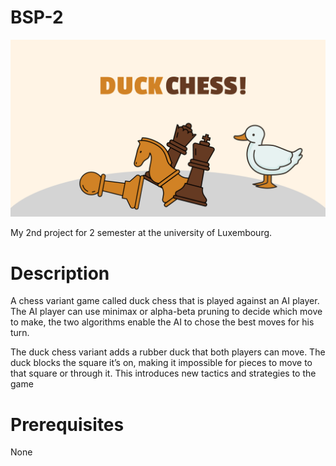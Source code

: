 # BSP-2
![](https://github.com/asytuyf/BSP-2/blob/main/Duckchess.png)


My 2nd project for 2 semester at the university of Luxembourg.

# Description

A chess variant game called duck chess that is played against an AI player. The AI player can use minimax or alpha-beta pruning to decide which move to make, the two algorithms enable the AI to chose the best moves for his turn.

The duck chess variant adds a rubber duck that both players can move. The duck blocks the square it’s on, making it impossible for pieces to move to that square or through it. This introduces new tactics and strategies to the game

# Prerequisites

None
